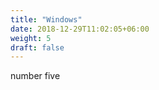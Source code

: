 ```yaml
---
title: "Windows"
date: 2018-12-29T11:02:05+06:00
weight: 5
draft: false
---
```


number five
